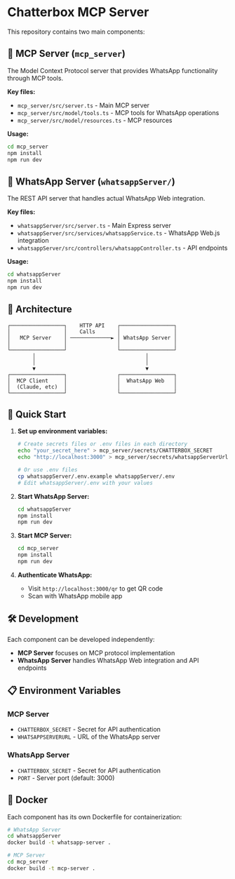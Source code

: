 # Chatterbox MCP Server

This repository contains two main components:

## 🤖 MCP Server (`mcp_server`)
The Model Context Protocol server that provides WhatsApp functionality through MCP tools.

**Key files:**
- `mcp_server/src/server.ts` - Main MCP server
- `mcp_server/src/model/tools.ts` - MCP tools for WhatsApp operations
- `mcp_server/src/model/resources.ts` - MCP resources

**Usage:**
```bash
cd mcp_server
npm install
npm run dev
```

## 📱 WhatsApp Server (`whatsappServer/`)
The REST API server that handles actual WhatsApp Web integration.

**Key files:**
- `whatsappServer/src/server.ts` - Main Express server
- `whatsappServer/src/services/whatsappService.ts` - WhatsApp Web.js integration
- `whatsappServer/src/controllers/whatsappController.ts` - API endpoints

**Usage:**
```bash
cd whatsappServer
npm install
npm run dev
```

## 🔧 Architecture

```
┌─────────────────┐    HTTP API    ┌─────────────────┐
│                 │    Calls       │                 │
│   MCP Server    │ ─────────────► │ WhatsApp Server │
│                 │                │                 │
└─────────────────┘                └─────────────────┘
        │                                   │
        │                                   │
        ▼                                   ▼
┌─────────────────┐                ┌─────────────────┐
│  MCP Client     │                │  WhatsApp Web   │
│  (Claude, etc)  │                │                 │
└─────────────────┘                └─────────────────┘
```

## 🚀 Quick Start

1. **Set up environment variables:**
   ```bash
   # Create secrets files or .env files in each directory
   echo "your_secret_here" > mcp_server/secrets/CHATTERBOX_SECRET
   echo "http://localhost:3000" > mcp_server/secrets/whatsappServerUrl
   
   # Or use .env files
   cp whatsappServer/.env.example whatsappServer/.env
   # Edit whatsappServer/.env with your values
   ```

2. **Start WhatsApp Server:**
   ```bash
   cd whatsappServer
   npm install
   npm run dev
   ```

3. **Start MCP Server:**
   ```bash
   cd mcp_server
   npm install
   npm run dev
   ```

4. **Authenticate WhatsApp:**
   - Visit `http://localhost:3000/qr` to get QR code
   - Scan with WhatsApp mobile app

## 🛠️ Development

Each component can be developed independently:

- **MCP Server** focuses on MCP protocol implementation
- **WhatsApp Server** handles WhatsApp Web integration and API endpoints

## 📋 Environment Variables

### MCP Server
- `CHATTERBOX_SECRET` - Secret for API authentication
- `WHATSAPPSERVERURL` - URL of the WhatsApp server

### WhatsApp Server
- `CHATTERBOX_SECRET` - Secret for API authentication
- `PORT` - Server port (default: 3000)

## 🐳 Docker

Each component has its own Dockerfile for containerization:

```bash
# WhatsApp Server
cd whatsappServer
docker build -t whatsapp-server .

# MCP Server
cd mcp_server
docker build -t mcp-server .
```
